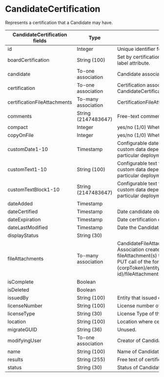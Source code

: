 # CandidateCertification

Represents a certification that a Candidate may have.

<table>
    <colgroup>
        <col width="20%" />
        <col width="20%" />
        <col width="20%" />
        <col width="20%" />
        <col width="20%" />
    </colgroup>
    <thead>
        <tr class="header">
            <th>CandidateCertification fields</th>
            <th>Type</th>
            <th>Description</th>
            <th>Not null</th>
            <th>Read-only</th>
        </tr>
    </thead>
    <tbody>
        <tr class="even">
            <td>id</td>
            <td>Integer</td>
            <td>Unique identifier for this entity.</td>
            <td>X</td>
            <td>X</td>
        </tr>
        <tr class="odd">
            <td>boardCertification</td>
            <td>String (100)</td>
            <td>Set by certificationBoardCertificationList private label attribute.</td>
            <td></td>
            <td></td>
        </tr>
        <tr class="even">
            <td>candidate</td>
            <td>To-one association</td>
            <td>Candidate associated with CandidateCertification.</td>
            <td>X</td>
            <td></td>
        </tr>
        <tr class="odd">
            <td>certification</td>
            <td>To-one association</td>
            <td>Certification associated with CandidateCertification.</td>
            <td>X</td>
            <td></td>
        </tr>
        <tr class="even">
            <td>certificationFileAttachments</td>
            <td>To-many association</td>
            <td>CertificationFileAttachments associated to entity.</td>
            <td></td>
            <td></td>
        </tr>
        <tr class="odd">
            <td>comments</td>
            <td>String (2147483647)</td>
            <td>Free-text comments on this entity.</td>
            <td></td>
            <td></td>
        </tr>
        <tr class="even">
            <td>compact</td>
            <td>Integer</td>
            <td>yes/no (1/0) Whether compact or not.</td>
            <td></td>
            <td></td>
        </tr>
        <tr class="odd">
            <td>copyOnFile</td>
            <td>Integer</td>
            <td>yes/no (1/0) Whether on file.</td>
            <td></td>
            <td></td>
        </tr>
        <tr class="even">
            <td>customDate1-10</td>
            <td>Timestamp</td>
            <td>Configurable date fields that can be used to store custom data depending on the needs of a particular deployment.</td>
            <td></td>
            <td></td>
        </tr>
        <tr class="odd">
            <td>customText1-10</td>
            <td>String (100)</td>
            <td>Configurable text fields that can be used to store custom data depending on the needs of a particular deployment.</td>
            <td></td>
            <td></td>
        </tr>
        <tr class="even">
            <td>customTextBlock1-10</td>
            <td>String (2147483647)</td>
            <td>Configurable text fields that can be used to store custom data depending on the needs of a particular deployment.</td>
            <td></td>
            <td></td>
        </tr>
        <tr class="odd">
            <td>dateAdded</td>
            <td>Timestamp</td>
            <td></td>
            <td>X</td>
            <td></td>
        </tr>
        <tr class="even">
            <td>dateCertified</td>
            <td>Timestamp</td>
            <td>Date candidate obtained certification.</td>
            <td></td>
            <td></td>
        </tr>
        <tr class="odd">
            <td>dateExpiration</td>
            <td>Timestamp</td>
            <td>Date certification expires.</td>
            <td></td>
            <td></td>
        </tr>
        <tr class="even">
            <td>dateLastModified</td>
            <td>Timestamp</td>
            <td>Date the CandidateCertification was last updated.</td>
            <td>X</td>
            <td>X</td>
        </tr>
        <tr class="odd">
            <td>displayStatus</td>
            <td>String (30)</td>
            <td></td>
            <td></td>
            <td></td>
        </tr>
        <tr class="even">
            <td>fileAttachments</td>
            <td>To-many association</td>
            <td>CandidateFileAttachments associated to entity. Association created by adding the id(s) of the fileAttachment(s) to this field in an association PUT call of the form: {corpToken}/entity/CandidateCertification/{entity-id}/fileAttachments/{entity-id},*}.</td>
            <td></td>
            <td></td>
        </tr>
        <tr class="odd">
            <td>isComplete</td>
            <td>Boolean</td>
            <td></td>
            <td></td>
            <td></td>
        </tr>
        <tr class="even">
            <td>isDeleted</td>
            <td>Boolean</td>
            <td></td>
            <td></td>
            <td></td>
        </tr>
        <tr class="odd">
            <td>issuedBy</td>
            <td>String (100)</td>
            <td>Entity that issued certification to candidate.</td>
            <td></td>
            <td></td>
        </tr>
        <tr class="even">
            <td>licenseNumber</td>
            <td>String (100)</td>
            <td>License number of the certification.</td>
            <td></td>
            <td></td>
        </tr>
        <tr class="odd">
            <td>licenseType</td>
            <td>String (30)</td>
            <td>License Type of the certification.</td>
            <td></td>
            <td></td>
        </tr>
        <tr class="even">
            <td>location</td>
            <td>String (100)</td>
            <td>Location where certification is valid.</td>
            <td></td>
            <td></td>
        </tr>
        <tr class="odd">
            <td>migrateGUID</td>
            <td>String (36)</td>
            <td>Unused.</td>
            <td></td>
            <td></td>
        </tr>
        <tr class="even">
            <td>modifyingUser</td>
            <td>To-one association</td>
            <td>Creator of CandidateCertification.</td>
            <td></td>
            <td></td>
        </tr>
        <tr class="odd">
            <td>name</td>
            <td>String (100)</td>
            <td>Name of CandidateCertification.</td>
            <td>X</td>
            <td></td>
        </tr>
        <tr class="even">
            <td>results</td>
            <td>String (255)</td>
            <td>Free text of certification results.</td>
            <td></td>
            <td></td>
        </tr>
        <tr class="odd">
            <td>status</td>
            <td>String (30)</td>
            <td>Status of CandidateCertification.</td>
            <td></td>
            <td></td>
        </tr>
    </tbody>
</table>
